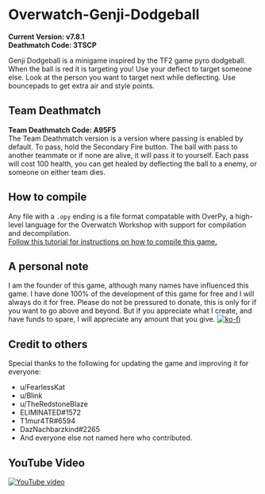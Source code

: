 # Overwatch-Genji-Dodgeball
**Current Version: v7.8.1**  
**Deathmatch Code: 3TSCP**

Genji Dodgeball is a minigame inspired by the TF2 game pyro dodgeball.
When the ball is red it is targeting you! Use your deflect to target someone else. Look at the person you want to target next while deflecting. Use bouncepads to get extra air and style points.

## Team Deathmatch  
**Team Deathmatch Code: A95F5**  
The Team Deathmatch version is a version where passing is enabled by default. To pass, hold the Secondary Fire button. The ball with pass to another teammate or if none are alive, it will pass it to yourself. Each pass will cost 100 health, you can get healed by deflecting the ball to a enemy, or someone on either team dies.  

## How to compile  
Any file with a `.opy` ending is a file format compatable with OverPy, a high-level language for the Overwatch Workshop with support for compilation and decompilation.  
[Follow this tutorial for instructions on how to compile this game.](https://github.com/Zezombye/overpy/wiki/General-usage)

## A personal note
I am the founder of this game, although many names have influenced this game.
I have done 100% of the development of this game for free and I will always do it for free. Please do not be pressured to donate, this is only for if you want to go above and beyond. But if you appreciate what I create, and have funds to spare, I will appreciate any amount that you give.
[![ko-fi](https://ko-fi.com/img/githubbutton_sm.svg)](https://ko-fi.com/Q5Q64CGIL)  

## Credit to others
Special thanks to the following for updating the game and improving it for everyone:
- u/FearlessKat
- u/Blink
- u/TheRedstoneBlaze
- ELIMINATED#1572
- T1mur4TR#6594
- DazNachbarzkind#2265
- And everyone else not named here who contributed.

## YouTube Video
[![YouTube video](http://img.youtube.com/vi/mQmDIZGKKR8/0.jpg)](http://www.youtube.com/watch?v=mQmDIZGKKR8)
